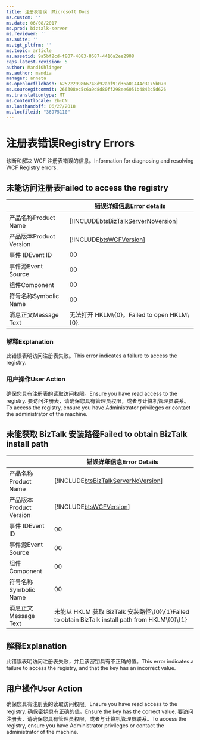 ```yaml
---
title: 注册表错误 |Microsoft Docs
ms.custom: ''
ms.date: 06/08/2017
ms.prod: biztalk-server
ms.reviewer: ''
ms.suite: ''
ms.tgt_pltfrm: ''
ms.topic: article
ms.assetid: 9a5bf2cd-f807-4083-8687-4416a2ee2908
caps.latest.revision: 5
author: MandiOhlinger
ms.author: mandia
manager: anneta
ms.openlocfilehash: 62522299866748d92abf91d36a01444c3175b070
ms.sourcegitcommit: 266308ec5c6a9d8d80ff298ee6051b4843c5d626
ms.translationtype: MT
ms.contentlocale: zh-CN
ms.lasthandoff: 06/27/2018
ms.locfileid: "36975110"
---
```

# <a name="registry-errors"></a><span data-ttu-id="14d72-102">注册表错误</span><span class="sxs-lookup"><span data-stu-id="14d72-102">Registry Errors</span></span>
<span data-ttu-id="14d72-103">诊断和解决 WCF 注册表错误的信息。</span><span class="sxs-lookup"><span data-stu-id="14d72-103">Information for diagnosing and resolving WCF Registry errors.</span></span>  

## <a name="failed-to-access-the-registry"></a><span data-ttu-id="14d72-104">未能访问注册表</span><span class="sxs-lookup"><span data-stu-id="14d72-104">Failed to access the registry</span></span>
  
|                 |                                   <span data-ttu-id="14d72-105">错误详细信息</span><span class="sxs-lookup"><span data-stu-id="14d72-105">Error details</span></span>                                    |
|-----------------|------------------------------------------------------------------------------------|
|  <span data-ttu-id="14d72-106">产品名称</span><span class="sxs-lookup"><span data-stu-id="14d72-106">Product Name</span></span>   | [!INCLUDE[btsBizTalkServerNoVersion](../includes/btsbiztalkservernoversion-md.md)] |
| <span data-ttu-id="14d72-107">产品版本</span><span class="sxs-lookup"><span data-stu-id="14d72-107">Product Version</span></span> |             [!INCLUDE[btsWCFVersion](../includes/btswcfversion-md.md)]             |
|    <span data-ttu-id="14d72-108">事件 ID</span><span class="sxs-lookup"><span data-stu-id="14d72-108">Event ID</span></span>     |                                         <span data-ttu-id="14d72-109">0</span><span class="sxs-lookup"><span data-stu-id="14d72-109">0</span></span>                                          |
|  <span data-ttu-id="14d72-110">事件源</span><span class="sxs-lookup"><span data-stu-id="14d72-110">Event Source</span></span>   |                                         <span data-ttu-id="14d72-111">0</span><span class="sxs-lookup"><span data-stu-id="14d72-111">0</span></span>                                          |
|    <span data-ttu-id="14d72-112">组件</span><span class="sxs-lookup"><span data-stu-id="14d72-112">Component</span></span>    |                                         <span data-ttu-id="14d72-113">0</span><span class="sxs-lookup"><span data-stu-id="14d72-113">0</span></span>                                          |
|  <span data-ttu-id="14d72-114">符号名称</span><span class="sxs-lookup"><span data-stu-id="14d72-114">Symbolic Name</span></span>  |                                         <span data-ttu-id="14d72-115">0</span><span class="sxs-lookup"><span data-stu-id="14d72-115">0</span></span>                                          |
|  <span data-ttu-id="14d72-116">消息正文</span><span class="sxs-lookup"><span data-stu-id="14d72-116">Message Text</span></span>   |                             <span data-ttu-id="14d72-117">无法打开 HKLM\\{0}。</span><span class="sxs-lookup"><span data-stu-id="14d72-117">Failed to open HKLM\\{0}.</span></span>                              |
  
### <a name="explanation"></a><span data-ttu-id="14d72-118">解释</span><span class="sxs-lookup"><span data-stu-id="14d72-118">Explanation</span></span>  
 <span data-ttu-id="14d72-119">此错误表明访问注册表失败。</span><span class="sxs-lookup"><span data-stu-id="14d72-119">This error indicates a failure to access the registry.</span></span>  
  
### <a name="user-action"></a><span data-ttu-id="14d72-120">用户操作</span><span class="sxs-lookup"><span data-stu-id="14d72-120">User Action</span></span>  
 <span data-ttu-id="14d72-121">确保您具有注册表的读取访问权限。</span><span class="sxs-lookup"><span data-stu-id="14d72-121">Ensure you have read access to the registry.</span></span> <span data-ttu-id="14d72-122">要访问注册表，请确保您具有管理员权限，或者与计算机管理员联系。</span><span class="sxs-lookup"><span data-stu-id="14d72-122">To access the registry, ensure you have Administrator privileges or contact the administrator of the machine.</span></span>
 
## <a name="failed-to-obtain-biztalk-install-path"></a><span data-ttu-id="14d72-123">未能获取 BizTalk 安装路径</span><span class="sxs-lookup"><span data-stu-id="14d72-123">Failed to obtain BizTalk install path</span></span>
  
|                 |                                   <span data-ttu-id="14d72-124">错误详细信息</span><span class="sxs-lookup"><span data-stu-id="14d72-124">Error Details</span></span>                                    |
|-----------------|------------------------------------------------------------------------------------|
|  <span data-ttu-id="14d72-125">产品名称</span><span class="sxs-lookup"><span data-stu-id="14d72-125">Product Name</span></span>   | [!INCLUDE[btsBizTalkServerNoVersion](../includes/btsbiztalkservernoversion-md.md)] |
| <span data-ttu-id="14d72-126">产品版本</span><span class="sxs-lookup"><span data-stu-id="14d72-126">Product Version</span></span> |             [!INCLUDE[btsWCFVersion](../includes/btswcfversion-md.md)]             |
|    <span data-ttu-id="14d72-127">事件 ID</span><span class="sxs-lookup"><span data-stu-id="14d72-127">Event ID</span></span>     |                                         <span data-ttu-id="14d72-128">0</span><span class="sxs-lookup"><span data-stu-id="14d72-128">0</span></span>                                          |
|  <span data-ttu-id="14d72-129">事件源</span><span class="sxs-lookup"><span data-stu-id="14d72-129">Event Source</span></span>   |                                         <span data-ttu-id="14d72-130">0</span><span class="sxs-lookup"><span data-stu-id="14d72-130">0</span></span>                                          |
|    <span data-ttu-id="14d72-131">组件</span><span class="sxs-lookup"><span data-stu-id="14d72-131">Component</span></span>    |                                         <span data-ttu-id="14d72-132">0</span><span class="sxs-lookup"><span data-stu-id="14d72-132">0</span></span>                                          |
|  <span data-ttu-id="14d72-133">符号名称</span><span class="sxs-lookup"><span data-stu-id="14d72-133">Symbolic Name</span></span>  |                                         <span data-ttu-id="14d72-134">0</span><span class="sxs-lookup"><span data-stu-id="14d72-134">0</span></span>                                          |
|  <span data-ttu-id="14d72-135">消息正文</span><span class="sxs-lookup"><span data-stu-id="14d72-135">Message Text</span></span>   |             <span data-ttu-id="14d72-136">未能从 HKLM 获取 BizTalk 安装路径\\{0}\\{1}</span><span class="sxs-lookup"><span data-stu-id="14d72-136">Failed to obtain BizTalk install path from HKLM\\{0}\\{1}</span></span>              |
  
## <a name="explanation"></a><span data-ttu-id="14d72-137">解释</span><span class="sxs-lookup"><span data-stu-id="14d72-137">Explanation</span></span>  
 <span data-ttu-id="14d72-138">此错误表明访问注册表失败，并且该密钥具有不正确的值。</span><span class="sxs-lookup"><span data-stu-id="14d72-138">This error indicates a failure to access the registry, and that the key has an incorrect value.</span></span>  
  
## <a name="user-action"></a><span data-ttu-id="14d72-139">用户操作</span><span class="sxs-lookup"><span data-stu-id="14d72-139">User Action</span></span>  
 <span data-ttu-id="14d72-140">确保您具有注册表的读取访问权限。</span><span class="sxs-lookup"><span data-stu-id="14d72-140">Ensure you have read access to the registry.</span></span> <span data-ttu-id="14d72-141">确保密钥具有正确的值。</span><span class="sxs-lookup"><span data-stu-id="14d72-141">Ensure the key has the correct value.</span></span> <span data-ttu-id="14d72-142">要访问注册表，请确保您具有管理员权限，或者与计算机管理员联系。</span><span class="sxs-lookup"><span data-stu-id="14d72-142">To access the registry, ensure you have Administrator privileges or contact the administrator of the machine.</span></span> 